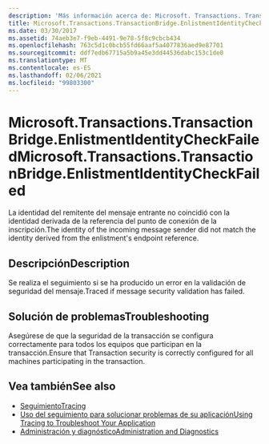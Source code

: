 ```yaml
---
description: 'Más información acerca de: Microsoft. Transactions. TransactionBridge. EnlistmentIdentityCheckFailed'
title: Microsoft.Transactions.TransactionBridge.EnlistmentIdentityCheckFailed
ms.date: 03/30/2017
ms.assetid: 74aeb3e7-f9eb-4491-9e78-5f8c9cbcb434
ms.openlocfilehash: 763c5d1c0bcb55fd66aaf5a4077836aed9e87701
ms.sourcegitcommit: ddf7edb67715a5b9a45e3dd44536dabc153c1de0
ms.translationtype: MT
ms.contentlocale: es-ES
ms.lasthandoff: 02/06/2021
ms.locfileid: "99803300"
---
```

# <a name="microsofttransactionstransactionbridgeenlistmentidentitycheckfailed"></a><span data-ttu-id="302d5-103">Microsoft.Transactions.TransactionBridge.EnlistmentIdentityCheckFailed</span><span class="sxs-lookup"><span data-stu-id="302d5-103">Microsoft.Transactions.TransactionBridge.EnlistmentIdentityCheckFailed</span></span>

<span data-ttu-id="302d5-104">La identidad del remitente del mensaje entrante no coincidió con la identidad derivada de la referencia del punto de conexión de la inscripción.</span><span class="sxs-lookup"><span data-stu-id="302d5-104">The identity of the incoming message sender did not match the identity derived from the enlistment's endpoint reference.</span></span>  
  
## <a name="description"></a><span data-ttu-id="302d5-105">Descripción</span><span class="sxs-lookup"><span data-stu-id="302d5-105">Description</span></span>  

 <span data-ttu-id="302d5-106">Se realiza el seguimiento si se ha producido un error en la validación de seguridad del mensaje.</span><span class="sxs-lookup"><span data-stu-id="302d5-106">Traced if message security validation has failed.</span></span>  
  
## <a name="troubleshooting"></a><span data-ttu-id="302d5-107">Solución de problemas</span><span class="sxs-lookup"><span data-stu-id="302d5-107">Troubleshooting</span></span>  

 <span data-ttu-id="302d5-108">Asegúrese de que la seguridad de la transacción se configura correctamente para todos los equipos que participan en la transacción.</span><span class="sxs-lookup"><span data-stu-id="302d5-108">Ensure that Transaction security is correctly configured for all machines participating in the transaction.</span></span>  
  
## <a name="see-also"></a><span data-ttu-id="302d5-109">Vea también</span><span class="sxs-lookup"><span data-stu-id="302d5-109">See also</span></span>

- [<span data-ttu-id="302d5-110">Seguimiento</span><span class="sxs-lookup"><span data-stu-id="302d5-110">Tracing</span></span>](index.md)
- [<span data-ttu-id="302d5-111">Uso del seguimiento para solucionar problemas de su aplicación</span><span class="sxs-lookup"><span data-stu-id="302d5-111">Using Tracing to Troubleshoot Your Application</span></span>](using-tracing-to-troubleshoot-your-application.md)
- [<span data-ttu-id="302d5-112">Administración y diagnóstico</span><span class="sxs-lookup"><span data-stu-id="302d5-112">Administration and Diagnostics</span></span>](../index.md)
